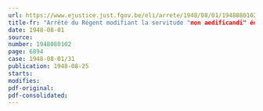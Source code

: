 ```yaml
---
url: https://www.ejustice.just.fgov.be/eli/arrete/1948/08/01/1948080102/justel
title-fr: "Arrêté du Régent modifiant la servitude "non aedificandi" édictée aux propriétés riveraines de la route n° 30 dans la traverse de Hoeselt"
date: 1948-08-01
source:
number: 1948080102
page: 6894
case: 1948-08-01/31
publication: 1948-08-25
starts:
modifies:
pdf-original:
pdf-consolidated:
---
```


